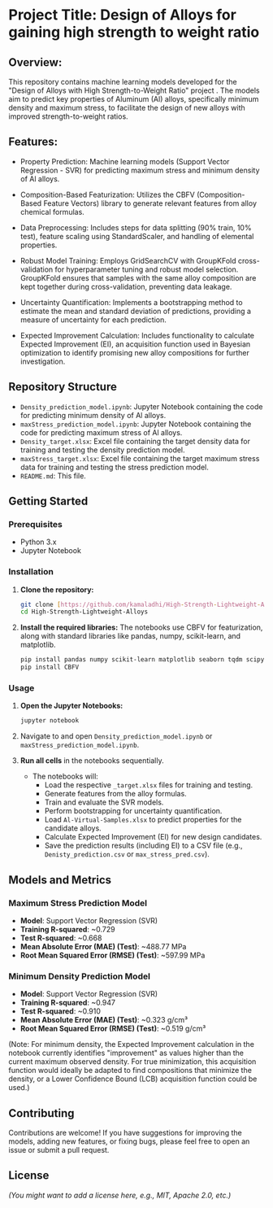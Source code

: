 # Project Title: Design of Alloys for gaining high strength to weight ratio
## **Overview:**

This repository contains machine learning models developed for the "Design of Alloys with High Strength-to-Weight Ratio" project . The models aim to predict key properties of Aluminum (Al) alloys, specifically minimum density and maximum stress, to facilitate the design of new alloys with improved strength-to-weight ratios.

## **Features:**

- Property Prediction: Machine learning models (Support Vector Regression - SVR) for predicting maximum stress and minimum density of Al alloys.

- Composition-Based Featurization: Utilizes the CBFV (Composition-Based Feature Vectors) library to generate relevant features from alloy chemical formulas.

- Data Preprocessing: Includes steps for data splitting (90% train, 10% test), feature scaling using StandardScaler, and handling of elemental properties.

- Robust Model Training: Employs GridSearchCV with GroupKFold cross-validation for hyperparameter tuning and robust model selection. GroupKFold ensures that samples with the same alloy composition are kept together during cross-validation, preventing data leakage.

- Uncertainty Quantification: Implements a bootstrapping method to estimate the mean and standard deviation of predictions, providing a measure of uncertainty for each prediction.

- Expected Improvement Calculation: Includes functionality to calculate Expected Improvement (EI), an acquisition function used in Bayesian optimization to identify promising new alloy compositions for further investigation.


## Repository Structure
* `Density_prediction_model.ipynb`: Jupyter Notebook containing the code for predicting minimum density of Al alloys.
* `maxStress_prediction_model.ipynb`: Jupyter Notebook containing the code for predicting maximum stress of Al alloys.
* `Density_target.xlsx`: Excel file containing the target density data for training and testing the density prediction model.
* `maxStress_target.xlsx`: Excel file containing the target maximum stress data for training and testing the stress prediction model.
* `README.md`: This file.

## Getting Started

### Prerequisites

* Python 3.x
* Jupyter Notebook

### Installation

1.  **Clone the repository:**
    ```bash
    git clone [https://github.com/kamaladhi/High-Strength-Lightweight-Alloys.git](https://github.com/kamaladhi/High-Strength-Lightweight-Alloys.git)
    cd High-Strength-Lightweight-Alloys
    ```

2.  **Install the required libraries:**
    The notebooks use CBFV for featurization, along with standard libraries like pandas, numpy, scikit-learn, and matplotlib.
    ```bash
    pip install pandas numpy scikit-learn matplotlib seaborn tqdm scipy
    pip install CBFV
    ```

### Usage

1.  **Open the Jupyter Notebooks:**
    ```bash
    jupyter notebook
    ```
2.  Navigate to and open `Density_prediction_model.ipynb` or `maxStress_prediction_model.ipynb`.
3.  **Run all cells** in the notebooks sequentially.

    * The notebooks will:
        * Load the respective `_target.xlsx` files for training and testing.
        * Generate features from the alloy formulas.
        * Train and evaluate the SVR models.
        * Perform bootstrapping for uncertainty quantification.
        * Load `Al-Virtual-Samples.xlsx` to predict properties for the candidate alloys.
        * Calculate Expected Improvement (EI) for new design candidates.
        * Save the prediction results (including EI) to a CSV file (e.g., `Denisty_prediction.csv` or `max_stress_pred.csv`).

## Models and Metrics

### Maximum Stress Prediction Model

* **Model**: Support Vector Regression (SVR)
* **Training R-squared**: ~0.729
* **Test R-squared**: ~0.668
* **Mean Absolute Error (MAE) (Test)**: ~488.77 MPa
* **Root Mean Squared Error (RMSE) (Test)**: ~597.99 MPa

### Minimum Density Prediction Model

* **Model**: Support Vector Regression (SVR)
* **Training R-squared**: ~0.947
* **Test R-squared**: ~0.910
* **Mean Absolute Error (MAE) (Test)**: ~0.323 g/cm³
* **Root Mean Squared Error (RMSE) (Test)**: ~0.519 g/cm³

(Note: For minimum density, the Expected Improvement calculation in the notebook currently identifies "improvement" as values higher than the current maximum observed density. For true minimization, this acquisition function would ideally be adapted to find compositions that minimize the density, or a Lower Confidence Bound (LCB) acquisition function could be used.)

## Contributing

Contributions are welcome! If you have suggestions for improving the models, adding new features, or fixing bugs, please feel free to open an issue or submit a pull request.

## License

*(You might want to add a license here, e.g., MIT, Apache 2.0, etc.)*
